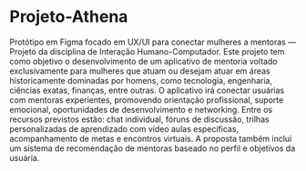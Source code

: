 # Projeto-Athena
Protótipo em Figma focado em UX/UI para conectar mulheres a mentoras — Projeto da disciplina de Interação Humano-Computador.
Este projeto tem como objetivo o desenvolvimento de um aplicativo de mentoria voltado exclusivamente para mulheres que atuam ou desejam atuar em áreas historicamente dominadas por homens, como tecnologia, 
engenharia, ciências exatas, finanças, entre outras. O aplicativo irá conectar usuárias com mentoras experientes, promovendo orientação profissional, suporte emocional, oportunidades de desenvolvimento e networking. 
Entre os recursos previstos estão: chat individual, fóruns de discussão, trilhas personalizadas de aprendizado com vídeo aulas específicas, acompanhamento de metas e encontros virtuais. A proposta também inclui um 
sistema de recomendação de mentoras baseado no perfil e objetivos da usuária. 
